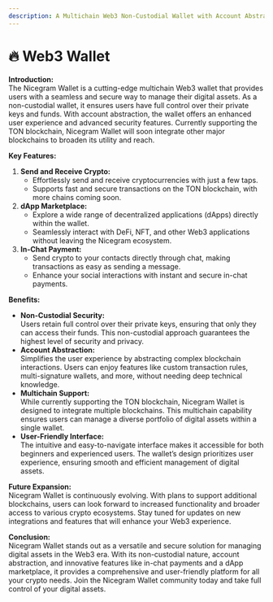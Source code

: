```yaml
---
description: A Multichain Web3 Non-Custodial Wallet with Account Abstraction
---
```


# 🔥 Web3 Wallet

**Introduction:**\
The Nicegram Wallet is a cutting-edge multichain Web3 wallet that provides users with a seamless and secure way to manage their digital assets. As a non-custodial wallet, it ensures users have full control over their private keys and funds. With account abstraction, the wallet offers an enhanced user experience and advanced security features. Currently supporting the TON blockchain, Nicegram Wallet will soon integrate other major blockchains to broaden its utility and reach.

**Key Features:**

1. **Send and Receive Crypto:**
   * Effortlessly send and receive cryptocurrencies with just a few taps.
   * Supports fast and secure transactions on the TON blockchain, with more chains coming soon.
2. **dApp Marketplace:**
   * Explore a wide range of decentralized applications (dApps) directly within the wallet.
   * Seamlessly interact with DeFi, NFT, and other Web3 applications without leaving the Nicegram ecosystem.
3. **In-Chat Payment:**
   * Send crypto to your contacts directly through chat, making transactions as easy as sending a message.
   * Enhance your social interactions with instant and secure in-chat payments.

**Benefits:**

* **Non-Custodial Security:**\
  Users retain full control over their private keys, ensuring that only they can access their funds. This non-custodial approach guarantees the highest level of security and privacy.
* **Account Abstraction:**\
  Simplifies the user experience by abstracting complex blockchain interactions. Users can enjoy features like custom transaction rules, multi-signature wallets, and more, without needing deep technical knowledge.
* **Multichain Support:**\
  While currently supporting the TON blockchain, Nicegram Wallet is designed to integrate multiple blockchains. This multichain capability ensures users can manage a diverse portfolio of digital assets within a single wallet.
* **User-Friendly Interface:**\
  The intuitive and easy-to-navigate interface makes it accessible for both beginners and experienced users. The wallet’s design prioritizes user experience, ensuring smooth and efficient management of digital assets.

**Future Expansion:**\
Nicegram Wallet is continuously evolving. With plans to support additional blockchains, users can look forward to increased functionality and broader access to various crypto ecosystems. Stay tuned for updates on new integrations and features that will enhance your Web3 experience.

**Conclusion:**\
Nicegram Wallet stands out as a versatile and secure solution for managing digital assets in the Web3 era. With its non-custodial nature, account abstraction, and innovative features like in-chat payments and a dApp marketplace, it provides a comprehensive and user-friendly platform for all your crypto needs. Join the Nicegram Wallet community today and take full control of your digital assets.

